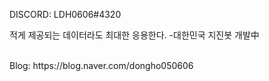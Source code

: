 DISCORD: LDH0606#4320

적게 제공되는 데이터라도 최대한 응용한다.
-대한민국 지진봇 개발中

<br>
Blog: https://blog.naver.com/dongho050606
